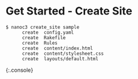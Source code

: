 Get Started - Create Site
=========================

~~~
$ nanoc3 create_site sample
      create  config.yaml
      create  Rakefile
      create  Rules
      create  content/index.html
      create  content/stylesheet.css
      create  layouts/default.html
~~~
{:.console}


